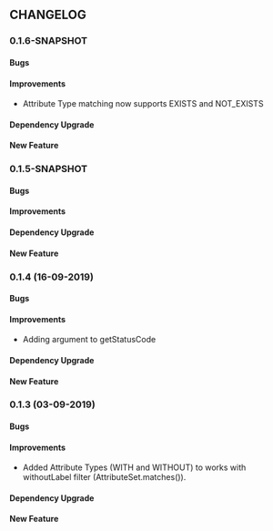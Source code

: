 ## CHANGELOG

### 0.1.6-SNAPSHOT
#### Bugs

#### Improvements
* Attribute Type matching now supports EXISTS and NOT_EXISTS
#### Dependency Upgrade

#### New Feature

### 0.1.5-SNAPSHOT
#### Bugs

#### Improvements

#### Dependency Upgrade

#### New Feature

### 0.1.4 (16-09-2019)
#### Bugs

#### Improvements
* Adding argument to getStatusCode

#### Dependency Upgrade

#### New Feature



### 0.1.3 (03-09-2019)
#### Bugs

#### Improvements
  * Added Attribute Types (WITH and WITHOUT) to works with withoutLabel filter (AttributeSet.matches()).

#### Dependency Upgrade

#### New Feature

